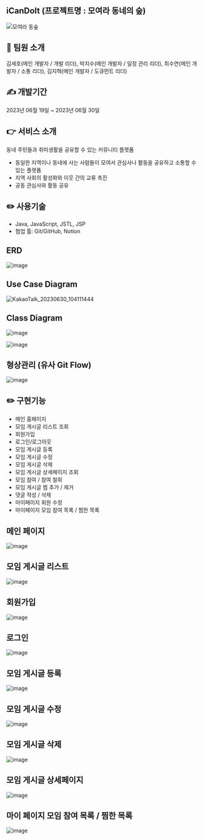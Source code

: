 ## iCanDoIt (프로젝트명 : 모여라 동네의 숲)
![모여라 동숲](https://github.com/hosose/iCanDoIt/assets/112751572/2a9ad197-ac77-4ae2-a284-59a444a4210b)

## 💁 팀원 소개

김세호(메인 개발자 / 개발 리더), 박지수(메인 개발자 / 일정 관리 리더), 최수연(메인 개발자 / 소통 리더), 김지혁(메인 개발자 / 도큐먼트 리더)

## ✍️ 개발기간

2023년 06월 19일 ~ 2023년 06월 30일

## 👉 서비스 소개

동네 주민들과 취미생활을 공유할 수 있는 커뮤니티 플랫폼

-   동일한 지역이나 동네에 사는 사람들이 모여서 관심사나 활동을 공유하고 소통할 수 있는 플랫폼
-   지역 사회의 활성화와 이웃 간의 교류 촉진
-   공동 관심사와 활동 공유

## ✏️ 사용기술

-   Java, JavaScript, JSTL, JSP
-   협업 툴: Git/GitHub, Notion

## ERD

![image](https://github.com/hosose/iCanDoIt/assets/112751572/96a9109f-34dc-4593-8d2f-cb2139ef97cc)

## Use Case Diagram

![KakaoTalk_20230630_104111444](https://github.com/hosose/iCanDoIt/assets/112751572/d17bd346-8978-430f-bacc-de84eb1e1d04)

## Class Diagram

![image](https://github.com/hosose/iCanDoIt/assets/112751572/6473f376-0d00-4fb0-82fa-cb61d31f75fc)

![image](https://github.com/hosose/iCanDoIt/assets/112751572/a11303dc-c244-4857-b2da-a55dd052886f)

## 형상관리 (유사 Git Flow)

![image](https://github.com/hosose/iCanDoIt/assets/112751572/5cbef5ca-3414-4529-9ccf-001dff7ae47e)


## ✏️ 구현기능

- 메인 홈페이지
- 모임 게시글 리스트 조회
- 회원가입
- 로그인/로그아웃
- 모임 게시글 등록
- 모임 게시글 수정
- 모임 게시글 삭제
- 모임 게시글 상세페이지 조회
- 모임 참여 / 참여 철회
- 모임 게시글 찜 추가 / 제거
- 댓글 작성 / 삭제
- 마이페이지 회원 수정
- 마이페이지 모임 참여 목록 / 찜한 목록

## 메인 페이지

![image](https://github.com/hosose/iCanDoIt/assets/112751572/a4fb2d65-234f-40a6-93ca-95b6da0570f5)

## 모임 게시글 리스트

![image](https://github.com/hosose/iCanDoIt/assets/112751572/9edde57b-02a5-4507-b46f-ea182d5332e6)

## 회원가입

![image](https://github.com/hosose/iCanDoIt/assets/112751572/60e5709e-968a-47e9-8dc4-a91f8f0ab4c8)

## 로그인

![image](https://github.com/hosose/iCanDoIt/assets/112751572/e2c75efb-1624-4b9d-baf7-8055b8bd76cf)

## 모임 게시글 등록

![image](https://github.com/hosose/iCanDoIt/assets/112751572/5907168a-e9bb-4034-982e-a7c0b1698d73)

## 모임 게시글 수정

![image](https://github.com/hosose/iCanDoIt/assets/112751572/abf2ab90-fbdb-411a-9366-c90979704ce9)

## 모임 게시글 삭제

![image](https://github.com/hosose/iCanDoIt/assets/112751572/16ea238b-35b6-4f20-a817-86d791d9de50)

## 모임 게시글 상세페이지

![image](https://github.com/hosose/iCanDoIt/assets/112751572/84dea225-4b63-4b05-a6c8-bf03a2e2b147)

## 마이 페이지 모임 참여 목록 / 찜한 목록

![image](https://github.com/hosose/iCanDoIt/assets/112751572/79e053fd-52c2-4a69-b44f-60fe6387eb6c)

